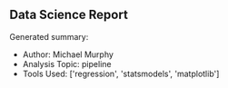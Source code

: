## Data Science Report

Generated summary:

- Author: Michael Murphy
- Analysis Topic: pipeline
- Tools Used: ['regression', 'statsmodels', 'matplotlib']
